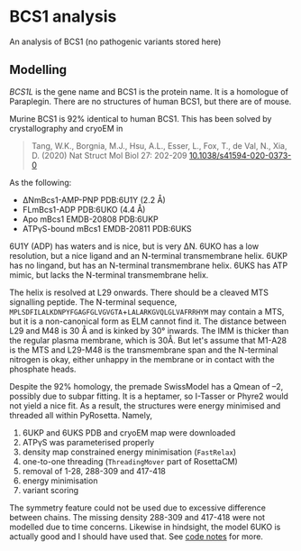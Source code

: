 # BCS1 analysis
An analysis of BCS1 (no pathogenic variants stored here)

## Modelling

_BCS1L_ is the gene name and BCS1 is the protein name.
It is a homologue of Paraplegin.
There are no structures of human BCS1, but there are of mouse.

Murine BCS1 is 92% identical to human BCS1. This has been solved by crystallography and cryoEM in 

> Tang, W.K., Borgnia, M.J., Hsu, A.L., Esser, L., Fox, T., de Val, N., Xia, D. (2020) Nat Struct Mol Biol 27: 202-209
> [10.1038/s41594-020-0373-0](http://dx.doi.org/10.1038/s41594-020-0373-0)

As the following:

* ΔNmBcs1-AMP-PNP PDB:6U1Y (2.2 Å)
* FLmBcs1-ADP PDB:6UKO (4.4 Å)
* Apo mBcs1 EMDB-20808 PDB:6UKP
* ATPγS-bound mBcs1 EMDB-20811 PDB:6UKS

6U1Y (ADP) has waters and is nice, but is very ∆N.
6UKO has a low resolution, but a nice ligand and an N-terminal transmembrane helix.
6UKP has no lingand, but has an N-terminal transmembrane helix.
6UKS has ATP mimic, but lacks the N-terminal transmembrane helix.

The helix is resolved at L29 onwards. There should be a cleaved MTS signalling peptide.
The N-terminal sequence, `MPLSDFILALKDNPYFGAGFGLVGVGTA`+`LALARKGVQLGLVAFRRHYM` may contain a MTS,
but it is a non-canonical form as ELM cannot find it. 
The distance between L29 and M48 is 30 Å and is kinked by 30° inwards.
The IMM is thicker than the regular plasma membrane, which is 30Å.
But let's assume that M1-A28 is the MTS and L29-M48 is the transmembrane span and the N-terminal nitrogen is okay,
either unhappy in the membrane or in contact with the phosphate heads.

Despite the 92% homology, the premade SwissModel has a Qmean of –2, possibly due to subpar fitting.
It is a heptamer, so I-Tasser or Phyre2 would not yield a nice fit. As a result, the structures were energy minimised and threaded all within PyRosetta.
Namely,

1. 6UKP and 6UKS PDB and cryoEM map were downloaded
2. ATPγS was parameterised properly
3. density map constrained energy minimisation (`FastRelax`)
4. one-to-one threading (`ThreadingMover` part of RosettaCM)
5. removal of 1-28, 288-309 and 417-418
6. energy minimisation
7. variant scoring

The symmetry feature could not be used due to excessive difference between chains.
The missing density 288-309 and 417-418 were not modelled due to time concerns.
Likewise in hindsight, the model 6UKO is actually good and I should have used that.
See [code notes](code.md) for more.

